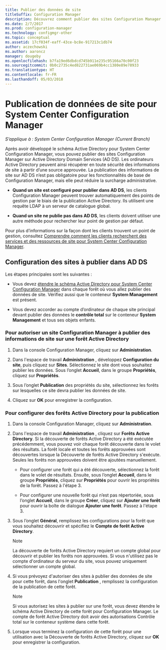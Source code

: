 ```yaml
---
title: Publier des données de site
titleSuffix: Configuration Manager
description: Découvrez comment publier des sites Configuration Manager dans les services de domaine Active Directory.
ms.date: 2/7/2017
ms.prod: configuration-manager
ms.technology: configmgr-other
ms.topic: conceptual
ms.assetid: 17cf034f-eaff-43ce-bc8e-917213c1db74
author: aczechowski
ms.author: aaroncz
manager: dougeby
ms.openlocfilehash: b7fa19ed6dbdcd745b911e235c95166a70c00f23
ms.sourcegitcommit: 0b0c2735c4ed822731ae069b4cc1380e89e78933
ms.translationtype: HT
ms.contentlocale: fr-FR
ms.lasthandoff: 05/03/2018
---
```

# <a name="publish-site-data-for-system-center-configuration-manager"></a>Publication de données de site pour System Center Configuration Manager

*S’applique à : System Center Configuration Manager (Current Branch)*

Après avoir développé le schéma Active Directory pour System Center Configuration Manager, vous pouvez publier des sites Configuration Manager sur Active Directory Domain Services (AD DS). Les ordinateurs Active Directory peuvent ainsi récupérer en toute sécurité des informations de site à partir d’une source approuvée. La publication des informations de site sur AD DS n’est pas obligatoire pour les fonctionnalités de base de Configuration Manager, mais elle peut réduire la surcharge administrative.  

-   **Quand un site est configuré pour publier dans AD DS**, les clients Configuration Manager peuvent trouver automatiquement des points de gestion par le biais de la publication Active Directory. Ils utilisent une requête LDAP à un serveur de catalogue global.  

-   **Quand un site ne publie pas dans AD DS**, les clients doivent utiliser une autre méthode pour rechercher leur point de gestion par défaut.  

Pour plus d’informations sur la façon dont les clients trouvent un point de gestion, consultez [Comprendre comment les clients recherchent des services et des ressources de site pour System Center Configuration Manager](../../../../core/plan-design/hierarchy/understand-how-clients-find-site-resources-and-services.md).  

## <a name="configure-sites-to-publish-to-ad-ds"></a>Configuration des sites à publier dans AD DS  
 Les étapes principales sont les suivantes :  

-   Vous devez [étendre le schéma Active Directory pour System Center Configuration Manager](../../../../core/plan-design/network/extend-the-active-directory-schema.md) dans chaque forêt où vous allez publier des données de site. Vérifiez aussi que le conteneur **System Management** est présent.  

-   Vous devez accorder au compte d’ordinateur de chaque site principal devant publier des données le **contrôle total** sur le conteneur **System Management** et tous ses objets enfants.  

### <a name="to-enable-a-configuration-manager-site-to-publish-site-information-to-active-directory-forest"></a>Pour autoriser un site Configuration Manager à publier des informations de site sur une forêt Active Directory

1.  Dans la console Configuration Manager, cliquez sur **Administration**.  

2.  Dans l'espace de travail **Administration** , développez **Configuration du site**, puis cliquez sur **Sites**. Sélectionnez le site dont vous souhaitez publier les données. Sous l’onglet **Accueil**, dans le groupe **Propriétés**, cliquez sur **Propriétés**.  

3.  Sous l’onglet **Publication** des propriétés du site, sélectionnez les forêts sur lesquelles ce site devra publier les données de site.  

4.  Cliquez sur **OK** pour enregistrer la configuration.  

### <a name="to-set-up-active-directory-forests-for-publishing"></a>Pour configurer des forêts Active Directory pour la publication  

1.  Dans la console Configuration Manager, cliquez sur **Administration**.  

2.  Dans l'espace de travail **Administration** , cliquez sur **Forêts Active Directory**. Si la découverte de forêts Active Directory a été exécutée précédemment, vous pouvez voir chaque forêt découverte dans le volet des résultats. La forêt locale et toutes les forêts approuvées sont découvertes lorsque la Découverte de forêts Active Directory s'exécute. Seules les forêts non approuvées doivent être ajoutées manuellement.  

    -   Pour configurer une forêt qui a été découverte, sélectionnez la forêt dans le volet de résultats. Ensuite, sous l’onglet **Accueil**, dans le groupe **Propriétés**, cliquez sur **Propriétés** pour ouvrir les propriétés de la forêt. Passez à l'étape 3.  

    -   Pour configurer une nouvelle forêt qui n’est pas répertoriée, sous l’onglet **Accueil**, dans le groupe **Créer**, cliquez sur **Ajouter une forêt** pour ouvrir la boîte de dialogue **Ajouter une forêt**. Passez à l'étape 3.  

3.  Sous l’onglet **Général**, remplissez les configurations pour la forêt que vous souhaitez découvrir et spécifiez le **Compte de forêt Active Directory**.  

    > [!NOTE]  
    >  La découverte de forêts Active Directory requiert un compte global pour découvrir et publier les forêts non approuvées. Si vous n'utilisez pas le compte d'ordinateur du serveur du site, vous pouvez uniquement sélectionner un compte global.  

4.  Si vous prévoyez d'autoriser des sites à publier des données de site pour cette forêt, dans l'onglet **Publication** , remplissez la configuration de la publication de cette forêt.  

    > [!NOTE]  
    >  Si vous autorisez les sites à publier sur une forêt, vous devez étendre le schéma Active Directory de cette forêt pour Configuration Manager. Le compte de forêt Active Directory doit avoir des autorisations Contrôle total sur le conteneur système dans cette forêt.  

5.  Lorsque vous terminez la configuration de cette forêt pour une utilisation avec la Découverte de forêts Active Directory, cliquez sur **OK** pour enregistrer la configuration.  
